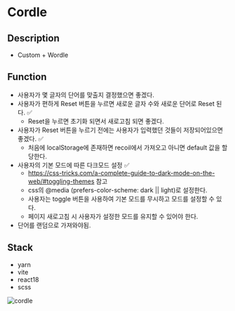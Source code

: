 # Cordle

## Description

- Custom + Wordle

## Function

- 사용자가 몇 글자의 단어를 맞출지 결정했으면 좋겠다.
- 사용자가 편하게 Reset 버튼을 누르면 새로운 글자 수와 새로운 단어로 Reset 된다. ✅
  - Reset을 누르면 초기화 되면서 새로고침 되면 좋겠다.
- 사용자가 Reset 버튼을 누르기 전에는 사용자가 입력했던 것들이 저장되어있으면 좋겠다. ✅
  - 처음에 localStorage에 존재하면 recoil에서 가져오고 아니면 default 값을 할당한다.
- 사용자의 기본 모드에 따른 다크모드 설정 ✅
  - https://css-tricks.com/a-complete-guide-to-dark-mode-on-the-web/#toggling-themes 참고
  - css의 @media (prefers-color-scheme: dark || light)로 설정한다.
  - 사용자는 toggle 버튼을 사용하여 기본 모드를 무시하고 모드를 설정할 수 있다.
  - 페이지 새로고침 시 사용자가 설정한 모드를 유지할 수 있어야 한다.
- 단어를 랜덤으로 가져와야됨.

## Stack

- yarn
- vite
- react18
- scss

![cordle](https://user-images.githubusercontent.com/57670160/204075461-769c28e5-b72e-4735-be48-e81a24ba4334.gif)
